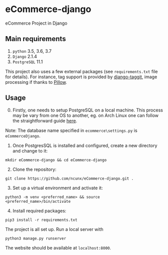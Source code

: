 # eCommerce-django
eCommerce Project in Django


Main requirements
------------

1. `python` 3.5, 3.6, 3.7
2. `Django` 2.1.4
3. `PostgreSQL` 11.1

This project also uses a few external packages (see `requirements.txt` file for details).
For instance, tag support is provided by [django-taggit](https://github.com/alex/django-taggit),
image processing if thanks to [Pillow](https://github.com/python-pillow/Pillow).

Usage
-----

0. Firstly, one needs to setup PostgreSQL on a local machine. This process may be vary from one OS to another, eg. on Arch Linux one can follow the straightforward guide [here](https://wiki.archlinux.org/index.php/PostgreSQL).

Note: The database name specified in `ecommerce\settings.py` is `eCommerceDjango`.

1. Once PostgresSQL is installed and configured, create a new directory and change to it:

`mkdir eCommerce-django && cd eCommerce-django`

2. Clone the repository:

`git clone https://github.com/ncunx/eCommerce-django.git .`

3. Set up a virtual environment and activate it:

`python3 -m venv <preferred_name> && source <preferred_name>/bin/activate`

4. Install required packages:

`pip3 install -r requirements.txt`

The project is all set up. Run a local server with

`python3 manage.py runserver`

The website should be available at `localhost:8000`.

